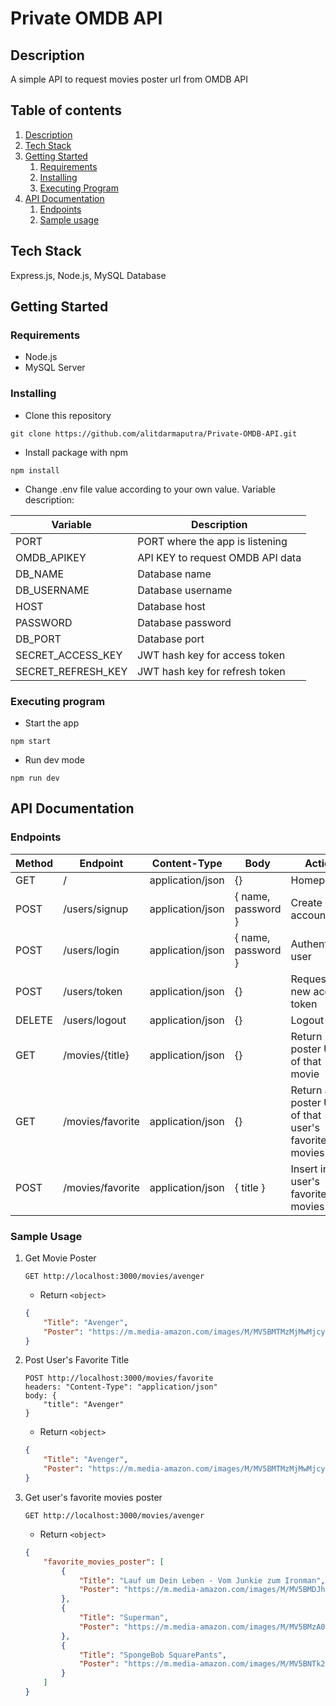 # Private OMDB API

## Description <a name="description"></a>

A simple API to request movies poster url from OMDB API

## Table of contents
1. [Description](#description)
2. [Tech Stack](#techstack)
3. [Getting Started](#gettingstarted)
    1. [Requirements](#requirements)
    2. [Installing](#installing)
    3. [Executing Program](#execute)
4. [API Documentation](#api)
    1. [Endpoints](#endpoints)
    2. [Sample usage](#sampleusage)

## Tech Stack <a name="techstack"></a>

Express.js, Node.js, MySQL Database

## Getting Started <a name="gettingstarted"></a>

### Requirements <a name="requirements"></a>

* Node.js
* MySQL Server

### Installing <a name="installing"></a>

* Clone this repository
```
git clone https://github.com/alitdarmaputra/Private-OMDB-API.git
```
* Install package with npm
```
npm install
```
* Change .env file value according to your own value. Variable description:

| Variable           	| Description                      	|
|--------------------	|----------------------------------	|
| PORT               	| PORT where the app is listening  	|
| OMDB_APIKEY        	| API KEY to request OMDB API data 	|
| DB_NAME            	| Database name                    	|
| DB_USERNAME        	| Database username                	|
| HOST               	| Database host                    	|
| PASSWORD           	| Database password                	|
| DB_PORT            	| Database port                    	|
| SECRET_ACCESS_KEY  	| JWT hash key for access token    	|
| SECRET_REFRESH_KEY 	| JWT hash key for refresh token   	|

### Executing program <a name="execute"></a>
* Start the app
```
npm start
```
* Run dev mode
```
npm run dev
```


## API Documentation <a name="api"></a>

### Endpoints <a name="endpoints"></a>

| Method | Endpoint         | Content-Type     | Body               | Action                                                |
|--------|------------------|------------------|--------------------|-------------------------------------------------------|
| GET    | /                | application/json | {}                 | Homepage                                              |
| POST   | /users/signup    | application/json | { name, password } | Create user account                                   |
| POST   | /users/login     | application/json | { name, password } | Authenticate user                                     |
| POST   | /users/token     | application/json | {}                 | Request new access token                              |
| DELETE | /users/logout    | application/json | {}                 | Logout user                                           |
| GET    | /movies/{title}  | application/json | {}                 | Return poster URL of that movie                       |
| GET    | /movies/favorite | application/json | {}                 | Return all poster URL of that user's  favorite movies |
| POST   | /movies/favorite | application/json | { title }          | Insert into user's favorite movies                    |

### Sample Usage <a name="sampleusage"></a>
1. Get Movie Poster

    ```
    GET http://localhost:3000/movies/avenger
    ```
    - Return `<object>`
    ```json
    {
        "Title": "Avenger",
        "Poster": "https://m.media-amazon.com/images/M/MV5BMTMzMjMwMjcyNl5BMl5BanBnXkFtZTcwNTA1NDgzMQ@@._V1_SX300.jpg"
    }
    ```
2. Post User's Favorite Title

    ```
    POST http://localhost:3000/movies/favorite
    headers: "Content-Type": "application/json"
    body: {
        "title": "Avenger"
    }
    ```
    - Return `<object>`
    ```json
    {
        "Title": "Avenger",
        "Poster": "https://m.media-amazon.com/images/M/MV5BMTMzMjMwMjcyNl5BMl5BanBnXkFtZTcwNTA1NDgzMQ@@._V1_SX300.jpg"
    }
    ```
3. Get user's favorite movies poster

    ```
    GET http://localhost:3000/movies/avenger
    ```
    - Return `<object>`
    ```json
    {
        "favorite_movies_poster": [
            {
                "Title": "Lauf um Dein Leben - Vom Junkie zum Ironman",
                "Poster": "https://m.media-amazon.com/images/M/MV5BMDJhZjA5MWEtOTE5Yy00MWJiLTgwNjQtMDliOWI0NWJmZDZkXkEyXkFqcGdeQXVyMjY1ODY2Ng@@._V1_SX300.jpg"
            },
            {
                "Title": "Superman",
                "Poster": "https://m.media-amazon.com/images/M/MV5BMzA0YWMwMTUtMTVhNC00NjRkLWE2ZTgtOWEzNjJhYzNiMTlkXkEyXkFqcGdeQXVyNjc1NTYyMjg@._V1_SX300.jpg"
            },
            {
                "Title": "SpongeBob SquarePants",
                "Poster": "https://m.media-amazon.com/images/M/MV5BNTk2NzEyNTQtZTQ5MS00MjAyLTgzMDMtNDNkYTBkM2M2OTU3XkEyXkFqcGdeQXVyODUwNjEzMzg@._V1_SX300.jpg"
            }
        ]
    }
    ```


